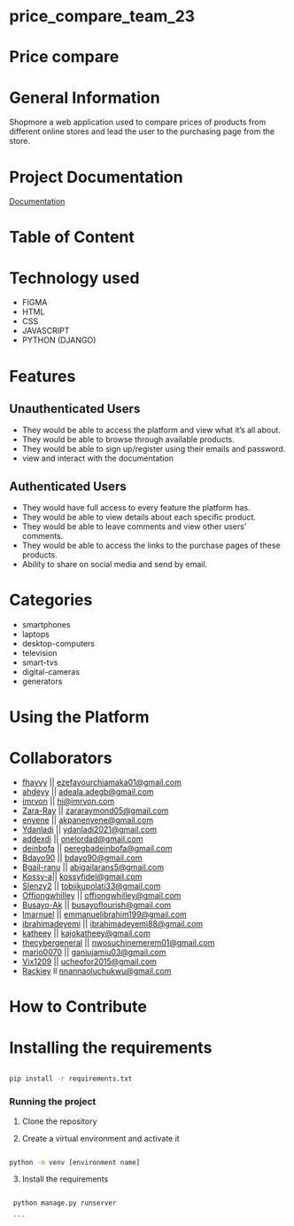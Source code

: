 # price_compare_team_23
# Price compare

# General Information
Shopmore a web application used to compare prices of products from different online stores and lead the user to the purchasing page from the store.

# Project Documentation 

[Documentation](https://docs.google.com/document/d/1LwY4xf3l5XciiLNhw41vyeaFBxyWQHW0W8_FRE-xsR4/edit)

# Table of Content

# Technology used
* FIGMA
* HTML
* CSS
* JAVASCRIPT
* PYTHON (DJANGO)

# Features
## Unauthenticated Users
* They would be able to access the platform and view what it’s all about.
* They would be able to browse through available products.
* They would be able to sign up/register using their emails and password.
* view and interact with the documentation

## Authenticated Users
-   They would have full access to every feature the platform has.
-   They would be able to view details about each specific product.
-   They would be able to leave comments and view other users’ comments.
-   They would be able to access the links to the purchase pages of these products.
-   Ability to share on social media and send by email.


# Categories
* smartphones
* laptops
* desktop-computers
* television
* smart-tvs
* digital-cameras
* generators

# Using the Platform


# Collaborators
* [fhayvy](github.com/fhayvy) || ezefavourchiamaka01@gmail.com
* [ahdeyy](github.com/Ahdeyyy) || adeala.adegb@gmail.com
* [imrvon](github.com/imrvon) || hi@imrvon.com
* [Zara-Ray](github.com/Zara-Ray) || zararaymond05@gmail.com
* [enyene](github.com/enyene) || akpanenyene@gmail.com
* [Ydanladi](github.com/Ydanladi) || ydanladi2021@gmail.com
* [addexdi](github.com/addexdi) || onelordad@gmail.com
* [deinbofa](github.com/deinbofa) || peregbadeinbofa@gmail.com
* [Bdayo90](github.com/Bdayo90) || bdayo90@gmail.com
* [Bgail-ranu](github.com/Bgail-ranu) || abigailarans5@gmail.com
* [Kossy-a](github.com/Kossy-a)|| kossyfidel@gmail.com
* [Slenzy2](github.com/Slenzy2) || tobiikupolati33@gmail.com
* [Offiongwhilley](github.com/Offiongwhilley) || offiongwhilley@gmail.com
* [Busayo-Ak](github.com/Busayo-Ak) || busayoflourish@gmail.com 
* [Imarnuel](github.com/Imarnuel) || emmanuelibrahim199@gmail.com 
* [ibrahimadeyemi](github.com/ibrahimadeyemi) || ibrahimadeyemi88@gmail.com 
* [katheey](github.com/katheey) || kajokatheey@gmail.com 
* [thecybergeneral](github.com/thecybergeneral) || nwosuchinemerem01@gmail.com
* [mario0070](github.com/mario0070) || ganiujamiu03@gmail.com 
* [Vix1209](github.com/Vix1209) || ucheofor2015@gmail.com 
* [Rackiey](github.com/Rackiey) ll nnannaoluchukwu@gmail.com

# How to Contribute


# Installing the requirements

```bash

pip install -r requirements.txt

```

  

### Running the project

  

1. Clone the repository

2. Create a virtual environment and activate it

```bash

python -m venv [environment name]

```

3. Install the requirements

  

```bash

 python manage.py runserver

 ```
